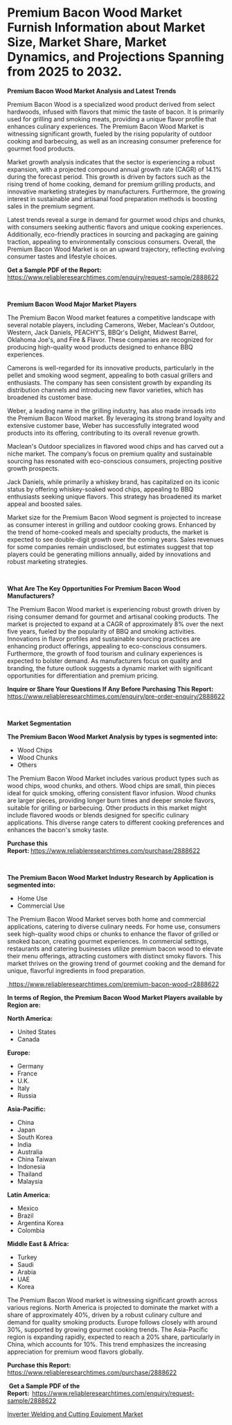 <p><h1>Premium Bacon Wood Market Furnish Information about Market Size, Market Share, Market Dynamics, and Projections Spanning from 2025 to 2032.</h1></p><p><strong>Premium Bacon Wood Market Analysis and Latest Trends</strong></p>
<p><p>Premium Bacon Wood is a specialized wood product derived from select hardwoods, infused with flavors that mimic the taste of bacon. It is primarily used for grilling and smoking meats, providing a unique flavor profile that enhances culinary experiences. The Premium Bacon Wood Market is witnessing significant growth, fueled by the rising popularity of outdoor cooking and barbecuing, as well as an increasing consumer preference for gourmet food products.</p><p>Market growth analysis indicates that the sector is experiencing a robust expansion, with a projected compound annual growth rate (CAGR) of 14.1% during the forecast period. This growth is driven by factors such as the rising trend of home cooking, demand for premium grilling products, and innovative marketing strategies by manufacturers. Furthermore, the growing interest in sustainable and artisanal food preparation methods is boosting sales in the premium segment. </p><p>Latest trends reveal a surge in demand for gourmet wood chips and chunks, with consumers seeking authentic flavors and unique cooking experiences. Additionally, eco-friendly practices in sourcing and packaging are gaining traction, appealing to environmentally conscious consumers. Overall, the Premium Bacon Wood Market is on an upward trajectory, reflecting evolving consumer tastes and lifestyle choices.</p></p>
<p><strong>Get a Sample PDF of the Report:&nbsp;</strong> <a href="https://www.reliableresearchtimes.com/enquiry/request-sample/2888622?utm_campaign=3137&utm_medium=2&utm_source=Github&utm_content=ia&utm_term=14032025&utm_id=premium-bacon-wood">https://www.reliableresearchtimes.com/enquiry/request-sample/2888622</a></p>
<p>&nbsp;</p>
<p><strong>Premium Bacon Wood Major Market Players</strong></p>
<p><p>The Premium Bacon Wood market features a competitive landscape with several notable players, including Camerons, Weber, Maclean's Outdoor, Western, Jack Daniels, PEACHY'S, BBQr's Delight, Midwest Barrel, Oklahoma Joe's, and Fire & Flavor. These companies are recognized for producing high-quality wood products designed to enhance BBQ experiences.</p><p>Camerons is well-regarded for its innovative products, particularly in the pellet and smoking wood segment, appealing to both casual grillers and enthusiasts. The company has seen consistent growth by expanding its distribution channels and introducing new flavor varieties, which has broadened its customer base.</p><p>Weber, a leading name in the grilling industry, has also made inroads into the Premium Bacon Wood market. By leveraging its strong brand loyalty and extensive customer base, Weber has successfully integrated wood products into its offering, contributing to its overall revenue growth.</p><p>Maclean's Outdoor specializes in flavored wood chips and has carved out a niche market. The company’s focus on premium quality and sustainable sourcing has resonated with eco-conscious consumers, projecting positive growth prospects.</p><p>Jack Daniels, while primarily a whiskey brand, has capitalized on its iconic status by offering whiskey-soaked wood chips, appealing to BBQ enthusiasts seeking unique flavors. This strategy has broadened its market appeal and boosted sales.</p><p>Market size for the Premium Bacon Wood segment is projected to increase as consumer interest in grilling and outdoor cooking grows. Enhanced by the trend of home-cooked meals and specialty products, the market is expected to see double-digit growth over the coming years. Sales revenues for some companies remain undisclosed, but estimates suggest that top players could be generating millions annually, aided by innovations and robust marketing strategies.</p></p>
<p>&nbsp;</p>
<p><strong>What Are The Key Opportunities For Premium Bacon Wood Manufacturers?</strong></p>
<p><p>The Premium Bacon Wood market is experiencing robust growth driven by rising consumer demand for gourmet and artisanal cooking products. The market is projected to expand at a CAGR of approximately 8% over the next five years, fueled by the popularity of BBQ and smoking activities. Innovations in flavor profiles and sustainable sourcing practices are enhancing product offerings, appealing to eco-conscious consumers. Furthermore, the growth of food tourism and culinary experiences is expected to bolster demand. As manufacturers focus on quality and branding, the future outlook suggests a dynamic market with significant opportunities for differentiation and premium pricing.</p></p>
<p><strong>Inquire or Share Your Questions If Any Before Purchasing This Report:</strong> <a href="https://www.reliableresearchtimes.com/enquiry/pre-order-enquiry/2888622?utm_campaign=3137&utm_medium=2&utm_source=Github&utm_content=ia&utm_term=14032025&utm_id=premium-bacon-wood">https://www.reliableresearchtimes.com/enquiry/pre-order-enquiry/2888622</a></p>
<p>&nbsp;</p>
<p><strong>Market Segmentation</strong></p>
<p><strong>The Premium Bacon Wood Market Analysis by types is segmented into:</strong></p>
<p><ul><li>Wood Chips</li><li>Wood Chunks</li><li>Others</li></ul></p>
<p><p>The Premium Bacon Wood Market includes various product types such as wood chips, wood chunks, and others. Wood chips are small, thin pieces ideal for quick smoking, offering consistent flavor infusion. Wood chunks are larger pieces, providing longer burn times and deeper smoke flavors, suitable for grilling or barbecuing. Other products in this market might include flavored woods or blends designed for specific culinary applications. This diverse range caters to different cooking preferences and enhances the bacon's smoky taste.</p></p>
<p><strong>Purchase this Report:&nbsp;</strong><a href="https://www.reliableresearchtimes.com/purchase/2888622?utm_campaign=3137&utm_medium=2&utm_source=Github&utm_content=ia&utm_term=14032025&utm_id=premium-bacon-wood">https://www.reliableresearchtimes.com/purchase/2888622</a></p>
<p>&nbsp;</p>
<p><strong>The Premium Bacon Wood Market Industry Research by Application is segmented into:</strong></p>
<p><ul><li>Home Use</li><li>Commercial Use</li></ul></p>
<p><p>The Premium Bacon Wood Market serves both home and commercial applications, catering to diverse culinary needs. For home use, consumers seek high-quality wood chips or chunks to enhance the flavor of grilled or smoked bacon, creating gourmet experiences. In commercial settings, restaurants and catering businesses utilize premium bacon wood to elevate their menu offerings, attracting customers with distinct smoky flavors. This market thrives on the growing trend of gourmet cooking and the demand for unique, flavorful ingredients in food preparation.</p></p>
<p><a href="https://www.reliableresearchtimes.com/premium-bacon-wood-r2888622?utm_campaign=3137&utm_medium=2&utm_source=Github&utm_content=ia&utm_term=14032025&utm_id=premium-bacon-wood">&nbsp;https://www.reliableresearchtimes.com/premium-bacon-wood-r2888622</a></p>
<p><strong>In terms of Region, the Premium Bacon Wood Market Players available by Region are:</strong></p>
<p>
    <p> <strong> North America: </strong>
        <ul>
            <li>United States</li>
            <li>Canada</li>
        </ul>
        </p> 
    <p> <strong> Europe: </strong>
        <ul>
            <li>Germany</li>
            <li>France</li>
            <li>U.K.</li>
            <li>Italy</li>
            <li>Russia</li>
        </ul>
        </p> 
    <p> <strong> Asia-Pacific: </strong>
        <ul>
            <li>China</li>
            <li>Japan</li>
            <li>South Korea</li>
            <li>India</li>
            <li>Australia</li>
            <li>China Taiwan</li>
            <li>Indonesia</li>
            <li>Thailand</li>
            <li>Malaysia</li>
        </ul>
        </p> 
    <p> <strong> Latin America: </strong>
        <ul>
            <li>Mexico</li>
            <li>Brazil</li>
            <li>Argentina Korea</li>
            <li>Colombia</li>
        </ul>
        </p> 
    <p> <strong> Middle East & Africa: </strong>
        <ul>
            <li>Turkey</li>
            <li>Saudi</li>
            <li>Arabia</li>
            <li>UAE</li>
            <li>Korea</li>
        </ul>
    </p>
    </p>
<p><p>The Premium Bacon Wood market is witnessing significant growth across various regions. North America is projected to dominate the market with a share of approximately 40%, driven by a robust culinary culture and demand for quality smoking products. Europe follows closely with around 30%, supported by growing gourmet cooking trends. The Asia-Pacific region is expanding rapidly, expected to reach a 20% share, particularly in China, which accounts for 10%. This trend emphasizes the increasing appreciation for premium wood flavors globally.</p></p>
<p><strong>Purchase this Report: </strong><a href="https://www.reliableresearchtimes.com/purchase/2888622?utm_campaign=3137&utm_medium=2&utm_source=Github&utm_content=ia&utm_term=14032025&utm_id=premium-bacon-wood">https://www.reliableresearchtimes.com/purchase/2888622</a></p>
<p>&nbsp;<strong>Get a Sample PDF of the Report:&nbsp;&nbsp;</strong><a href="https://www.reliableresearchtimes.com/enquiry/request-sample/2888622?utm_campaign=3137&utm_medium=2&utm_source=Github&utm_content=ia&utm_term=14032025&utm_id=premium-bacon-wood">https://www.reliableresearchtimes.com/enquiry/request-sample/2888622</a></p>
<p><strong></strong></p>
<p><p><a href="https://github.com/miottaredlin79/Market-Research-Report-List-1/blob/main/inverter-welding-and-cutting-equipment-market.md?utm_campaign=3137&utm_medium=2&utm_source=Github&utm_content=ia&utm_term=14032025&utm_id=premium-bacon-wood">Inverter Welding and Cutting Equipment Market</a></p></p>